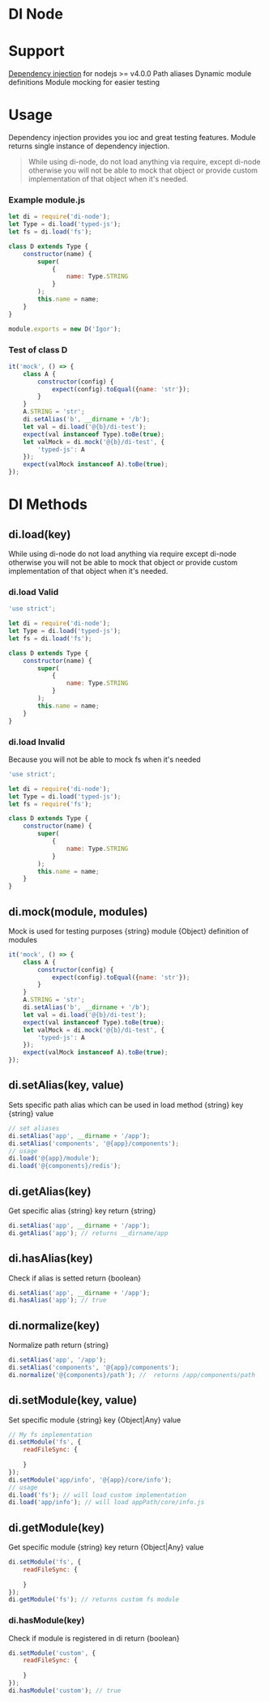 DI Node 
====

# Support
[Dependency injection](https://en.wikipedia.org/wiki/Dependency_injection) for nodejs >= v4.0.0
Path aliases
Dynamic module definitions
Module mocking for easier testing

# Usage
Dependency injection provides you ioc and great testing features.
Module returns single instance of dependency injection.
> While using di-node, do not load anything via require, except di-node otherwise you will not be able to mock that object or provide custom implementation of that object when it's needed.

### Example module.js
```javascript
let di = require('di-node');
let Type = di.load('typed-js');
let fs = di.load('fs');

class D extends Type {
    constructor(name) {
        super(
            {
                name: Type.STRING
            }
        );
        this.name = name;
    }
}

module.exports = new D('Igor');
```
### Test of class D 
```javascript
it('mock', () => {
    class A {
        constructor(config) {
            expect(config).toEqual({name: 'str'});
        }
    }
    A.STRING = 'str';
    di.setAlias('b', __dirname + '/b');
    let val = di.load('@{b}/di-test');
    expect(val instanceof Type).toBe(true);
    let valMock = di.mock('@{b}/di-test', {
        'typed-js': A
    });
    expect(valMock instanceof A).toBe(true);
});
```

# DI Methods

## di.load(key)
While using di-node do not load anything via require except di-node otherwise you will not be able to mock that object
or provide custom implementation of that object when it's needed.

### di.load Valid
```javascript
'use strict';

let di = require('di-node');
let Type = di.load('typed-js');
let fs = di.load('fs');

class D extends Type {
    constructor(name) {
        super(
            {
                name: Type.STRING
            }
        );
        this.name = name;
    }
}
```

### di.load Invalid
Because you will not be able to mock fs when it's needed
```javascript
'use strict';

let di = require('di-node');
let Type = di.load('typed-js');
let fs = require('fs');

class D extends Type {
    constructor(name) {
        super(
            {
                name: Type.STRING
            }
        );
        this.name = name;
    }
}
```

## di.mock(module, modules)
Mock is used for testing purposes
{string} module
{Object} definition of modules
```javascript
it('mock', () => {
    class A {
        constructor(config) {
            expect(config).toEqual({name: 'str'});
        }
    }
    A.STRING = 'str';
    di.setAlias('b', __dirname + '/b');
    let val = di.load('@{b}/di-test');
    expect(val instanceof Type).toBe(true);
    let valMock = di.mock('@{b}/di-test', {
        'typed-js': A
    });
    expect(valMock instanceof A).toBe(true);
});
```


## di.setAlias(key, value)
Sets specific path alias which can be used in load method
{string} key
{string} value
```javascript
// set aliases
di.setAlias('app', __dirname + '/app');
di.setAlias('components', '@{app}/components');
// usage
di.load('@{app}/module');
di.load('@{components}/redis');
```
## di.getAlias(key)
Get specific alias
{string} key
return {string}
```javascript
di.setAlias('app', __dirname + '/app');
di.getAlias('app'); // returns __dirname/app
```
## di.hasAlias(key)
Check if alias is setted
return {boolean}
```javascript
di.setAlias('app', __dirname + '/app');
di.hasAlias('app'); // true
```
## di.normalize(key)
Normalize path
return {string}
```javascript
di.setAlias('app', '/app');
di.setAlias('components', '@{app}/components');
di.normalize('@{components}/path'); //  returns /app/components/path
```


## di.setModule(key, value)
Set specific module
{string} key
{Object|Any} value
```javascript
// My fs implementation
di.setModule('fs', {
    readFileSync: {
    
    }
});
di.setModule('app/info', '@{app}/core/info');
// usage
di.load('fs'); // will load custom implementation
di.load('app/info'); // will load appPath/core/info.js
```

## di.getModule(key)
Get specific module
{string} key
return {Object|Any} value
```javascript
di.setModule('fs', {
    readFileSync: {
    
    }
});
di.getModule('fs'); // returns custom fs module
```
### di.hasModule(key)
Check if module is registered in di 
return {boolean}
```javascript
di.setModule('custom', {
    readFileSync: {
    
    }
});
di.hasModule('custom'); // true
```





